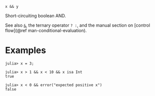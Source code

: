 ```
x && y
```

Short-circuiting boolean AND.

See also [`&`](@ref), the ternary operator `? :`, and the manual section on [control flow](@ref man-conditional-evaluation).

# Examples

```jldoctest
julia> x = 3;

julia> x > 1 && x < 10 && x isa Int
true

julia> x < 0 && error("expected positive x")
false
```
